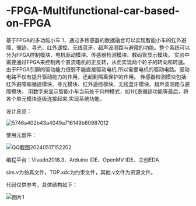 # -FPGA-Multifunctional-car-based-on-FPGA
基于FPGA的多功能小车 1、通过多传感器的数据融合可以实现智能小车的红外避障、循迹、寻光、红外遥控、无线蓝牙、超声波测距与避障的功能。整个系统可以分为FPGA控制模块、电机驱动模块、传感器检测模块、数码管显示模块。 实验中需要通过FPGA来控制两个直流电机的正反转，从而实现两个轮子的转向和转速。由于FPGA引脚的驱动能力很弱不能直接驱动电机.所以需要电机的驱动电路。驱动电路不仅有提升驱动能力的作用，还起到隔离保护的作用。 传感器检测模块包括:红外避障和循迹模块、寻光模块、红外遥控模块、无线蓝牙模块、超声波测距与避障模块。 用数字来显示智能小车当前处于何种模式，如1代表循迹功能等最后，将各个单元模块逐级连接起来,实现系统功能。 

设计总览：

![5746a402b43a4049a716149b60987012](https://github.com/kianakaslanna/-FPGA-Multifunctional-car-based-on-FPGA/assets/90885688/53100097-f74e-4fd0-ad97-a7608d7df9ab)

使用元器件：

![QQ截图20240517152202](https://github.com/kianakaslanna/-FPGA-Multifunctional-car-based-on-FPGA/assets/90885688/6ca75d0d-c958-4197-9ddf-016ee2b4a806)

编程平台：Vivado2018.3、Arduino IDE、OpenMV IDE、立创EDA

sim.v为仿真文件，TOP.xdc为约束文件，其他.v文件为资源文件。

代码仅供参考，具体结构如下：

![图片1](https://github.com/kianakaslanna/-FPGA-Multifunctional-car-based-on-FPGA/assets/90885688/737e2ffa-89da-4a3d-948d-be2b39119269)
